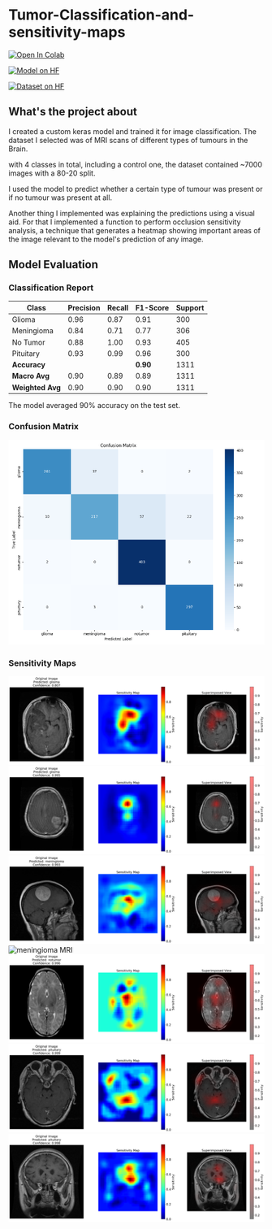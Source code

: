 # Tumor-Classification-and-sensitivity-maps
[![Open In Colab](https://colab.research.google.com/assets/colab-badge.svg)](https://colab.research.google.com/drive/1SfK9d2In3JHDvyXH4jpwznVGEG_wXRuQ?usp=sharing)

[![Model on HF](https://huggingface.co/datasets/huggingface/badges/resolve/main/model-on-hf-md.svg)](https://huggingface.co/Kaynaaf/BrainMRI-Classifier)

[![Dataset on HF](https://huggingface.co/datasets/huggingface/badges/resolve/main/dataset-on-hf-md.svg)](https://huggingface.co/datasets/Kaynaaf/Brain-Tumour-MRI)




## What's the project about

I created a custom keras model and trained it for image classification. The dataset I selected was of MRI scans of different types of tumours in the Brain.

with 4 classes in total, including a control one, the dataset contained ~7000 images with a 80-20 split.

I used the model to predict whether a certain type of tumour was present or if no tumour was present at all.

Another thing I implemented was explaining the predictions using a visual aid.
For that I implemented a function to perform occlusion sensitivity analysis, a technique that generates a heatmap showing important areas of the image relevant to the model's prediction of any image.


## Model Evaluation

### Classification Report

| Class       | Precision | Recall | F1-Score | Support |
|-------------|-----------|--------|----------|---------|
| Glioma      | 0.96      | 0.87   | 0.91     | 300     |
| Meningioma  | 0.84      | 0.71   | 0.77     | 306     |
| No Tumor    | 0.88      | 1.00   | 0.93     | 405     |
| Pituitary   | 0.93      | 0.99   | 0.96     | 300     |
| **Accuracy**|           |        | **0.90** | 1311    |
| **Macro Avg** | 0.90    | 0.89   | 0.89     | 1311    |
| **Weighted Avg** | 0.90 | 0.90   | 0.90     | 1311    |

The model averaged 90% accuracy on the test set.

### Confusion Matrix
![Confusion matrix](/results/cm.png)

### Sensitivity Maps 
![glioma MRI](/results/glioma_0.png)
![glioma MRI](/results/glioma_1.png)
![meingioma MRI](/results/meningioma_0.png)
![meningioma MRI](/results/meningioma_1.png)
![normal MRI](/results/notumor_0.png)
![pituitary MRI](/results/pituitary_0.png)
![pituitary_MRI](/results/pituitary_1.png)
